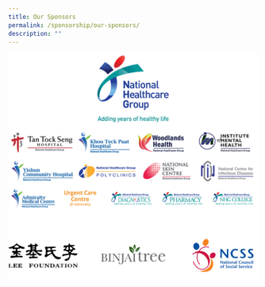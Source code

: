 ```yaml
---
title: Our Sponsors
permalink: /sponsorship/our-sponsors/
description: ""
---
```

[![](/images/Frame%206.png)](/speakers/plenary-speakers/speaker-1/)